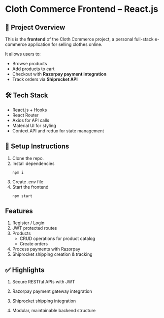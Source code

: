 # Cloth Commerce Frontend – React.js

## 📌 Project Overview
This is the **frontend** of the Cloth Commerce project, a personal full-stack e-commerce application for selling clothes online.  

It allows users to:

- Browse products
- Add products to cart
- Checkout with **Razorpay payment integration**
- Track orders via **Shiprocket API**

## 🛠️ Tech Stack

- React.js + Hooks
- React Router
- Axios for API calls
- Material UI for styling
- Context API and redux for state management

## 🚀 Setup Instructions

1. Clone the repo.
2. Install dependencies
   ```
   npm i
   ```
3. Create .env file
4. Start the frontend
   ```
   npm start
   ```

## Features

1. Register / Login
2. JWT protected routes
3. Products
   - CRUD operations for product catalog
   - Create orders
4. Process payments with Razorpay
5. Shiprocket shipping creation & tracking

## ✅ Highlights

1. Secure RESTful APIs with JWT

2. Razorpay payment gateway integration

3. Shiprocket shipping integration

4. Modular, maintainable backend structure
